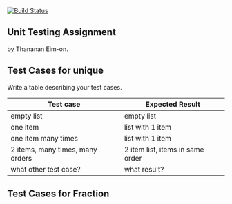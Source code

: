 [![Build Status](https://travis-ci.com/326th/unittesting_326th.svg?branch=master)](https://travis-ci.com/326th/unittesting-326th)
## Unit Testing Assignment

by Thananan Eim-on.

## Test Cases for unique

Write a table describing your test cases.

| Test case              |  Expected Result    |
|------------------------|---------------------|
| empty list             |  empty list         |
| one item               |  list with 1 item   |
| one item many times    |  list with 1 item   |
| 2 items, many times, many orders | 2 item list, items in same order  |
| what other test case?  |  what result?       |


## Test Cases for Fraction
